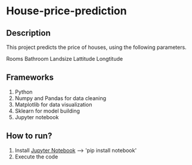 # House-price-prediction

## Description

This project predicts the price of houses, using the following parameters.

Rooms Bathroom Landsize Lattitude Longtitude

## Frameworks

1. Python
2. Numpy and Pandas for data cleaning
3. Matplotlib for data visualization
4. Sklearn for model building
5. Jupyter notebook


## How to run?

1. Install [Jupyter Notebook](https://jupyter.org/install) --> 'pip install notebook'
2. Execute the code
